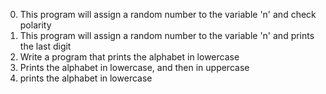 0. This program will assign a random number to the variable 'n' and check polarity
1. This program will assign a random number to the variable 'n' and prints the last digit
2. Write a program that prints the alphabet in lowercase
3. Prints the alphabet in lowercase, and then in uppercase
4. prints the alphabet in lowercase
